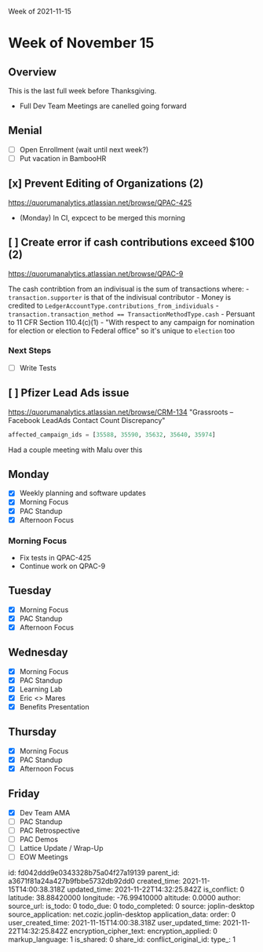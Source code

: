 Week of 2021-11-15

# Week of November 15

## Overview
This is the last full week before Thanksgiving.

 - Full Dev Team Meetings are canelled going forward

## Menial
 - [ ] Open Enrollment (wait until next week?)
 - [ ] Put vacation in BambooHR

## [x] Prevent Editing of Organizations (2)
https://quorumanalytics.atlassian.net/browse/QPAC-425
 - (Monday) In CI, expcect to be merged this morning

## [ ] Create error if cash contributions exceed $100 (2)
https://quorumanalytics.atlassian.net/browse/QPAC-9

The cash contribtion from an indivisual is the sum of transactions where:
	- `transaction.supporter` is that of the indivisual contributor
	- Money is credited to `LedgerAccountType.contributions_from_individuals`
	-  `transaction.transaction_method == TransactionMethodType.cash`
	- Persuant to 11 CFR Section 110.4(c)(1)
    - "With respect to any campaign for nomination for election or election to Federal office" so it's unique to `election` too

### Next Steps
 - [ ] Write Tests

## [ ] Pfizer Lead Ads issue
https://quorumanalytics.atlassian.net/browse/CRM-134
"Grassroots – Facebook LeadAds Contact Count Discrepancy"

```python
affected_campaign_ids = [35588, 35590, 35632, 35640, 35974]
```

Had a couple meeting with Malu over this

## Monday
 - [x] Weekly planning and software updates
 - [x] Morning Focus
 - [x] PAC Standup
 - [x] Afternoon Focus

### Morning Focus
 - Fix tests in QPAC-425
 - Continue work on QPAC-9

## Tuesday
 - [x] Morning Focus
 - [x] PAC Standup
 - [x] Afternoon Focus

## Wednesday
 - [x] Morning Focus
 - [x] PAC Standup
 - [x] Learning Lab
 - [x] Eric <> Mares
 - [x] Benefits Presentation

## Thursday
 - [x] Morning Focus
 - [x] PAC Standup
 - [x] Afternoon Focus

## Friday
 - [x] Dev Team AMA
 - [ ] PAC Standup
 - [ ] PAC Retrospective
 - [ ] PAC Demos
 - [ ] Lattice Update / Wrap-Up
 - [ ] EOW Meetings

id: fd042ddd9e0343328b75a04f27a19139
parent_id: a3671f81a24a427b9fbbe5732db92dd0
created_time: 2021-11-15T14:00:38.318Z
updated_time: 2021-11-22T14:32:25.842Z
is_conflict: 0
latitude: 38.88420000
longitude: -76.99410000
altitude: 0.0000
author: 
source_url: 
is_todo: 0
todo_due: 0
todo_completed: 0
source: joplin-desktop
source_application: net.cozic.joplin-desktop
application_data: 
order: 0
user_created_time: 2021-11-15T14:00:38.318Z
user_updated_time: 2021-11-22T14:32:25.842Z
encryption_cipher_text: 
encryption_applied: 0
markup_language: 1
is_shared: 0
share_id: 
conflict_original_id: 
type_: 1